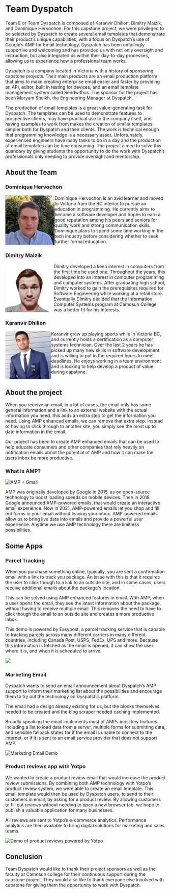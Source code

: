 # Team Dyspatch

Team E or Team Dyspatch is composed of Karanvir Dhillon, Dimitry Maizik, and Dominique Hervochon. For this capstone project, we were privileged to be selected by Dyspatch to create several email templates that demonstrate their product’s unique capabilities, with a focus on Dyspatch’s use of Google’s AMP for Email technology. Dyspatch has been unfailingly supportive and welcoming and has provided us with not only oversight and instruction, but also integrated us within their day-to-day processes, allowing us to experience how a professional team works. 

Dyspatch is a company located in Victoria with a history of sponsoring capstone projects. Their main products are an email production platform that aims to make creating enterprise email easier and faster by providing an API, editor, built in testing for devices, and an email template management system called Sendwithus. The sponsor for the project has been Maryam Sheikh, the Engineering Manager at Dyspatch. 

The production of email templates is a great value-generating task for Dyspatch. The templates can be used to demonstrate features to prospective clients, may have practical use to the company itself, and having examples to work from makes the creation of similar templates simpler both for Dyspatch and their clients. The work is technical enough that programming knowledge is a necessary asset. Unfortunately, experienced engineers have many tasks to do in a day and the production of email templates can be time consuming. The project aimed to solve this quandary by giving students the opportunity to do the work with Dyspatch’s professionals only needing to provide oversight and mentorship. 

## About the Team

### Dominique Hervochon
<img align='left' src='assets/imageDom.png' alt='Headshot of Dominique Hervochon.' class="teamBioImg" >
Dominique Hervochon is an avid learner and moved to Victoria from the BC interior to pursue an education in programming. He currently aims to become a software developer and hopes to earn a good reputation among his peers and seniors for quality work and strong communication skills. Dominique plans to spend some time working in the tech industry before considering whether to seek further formal education.
<br clear="left"/>

### Dimitry Maizik
<img align='left' src='assets/imageDima.png' alt='Headshot of Dimitry Maizik.' class="teamBioImg">
Dimitry developed a keen interest in computers from the first time he used one. Throughout the years, this developed into an interest in computer programming and computer systems. After graduating high school, Dimitry worked to gain the prerequisites required for Software Engineering while working at a retail store. Eventually Dimitry decided that the Information Computer Systems program at Camosun College was a better fit for his interests.
<br clear="left"/>

### Karanvir Dhillon
<img align='left' src='assets/imageKaran.png' alt='Headshot of Karanvir Dhillon.' class="teamBioImg">
Karanvir grew up playing sports while in Victoria BC, and currently holds a certification as a computer systems technician. Over the last 2 years he has picked up many new skills in software development and is willing to put in the required hours to meet deadlines. He enjoys working in a team environment and is looking to help develop a product of value during capstone.
<br clear="left"/>

## About the project

When you receive an email, in a lot of cases, the email only has some general information and a link to an external website with the actual information you need. this adds an extra step to get the information you need. Using AMP enhanced emails, we can remove that extra step. Instead of having to click through to another site, you simply see the most up to date information in the email. 

Our project has been to create AMP enhanced emails that can be used to help educate consumers and other companies that rely heavily on notification emails about the potential of AMP and how it can make the users inbox be more productive. 

### What is AMP?

<img style="margin: auto;" alt="AMP + Gmail" src="https://esourcecapital.it/wp-content/uploads/2018/03/google-incorpora-amp-no-gmail-1.jpg" />

AMP was originally developed by Google in 2015, as on open-source technology to boost loading speeds on mobile devices. Then in 2018 Google announced AMP-powered emails, that would create an interactive email experience. Now in 2021, AMP-powered emails let you shop and fill out forms in your email without leaving your inbox. AMP-powered emails allow us to bring live data into emails and provide a powerful user experience. Anytime we use AMP technology there are limitless possibilities. 

## Some Apps

### Parcel Tracking

When you purchase something online, typically, you are sent a confirmation email with a link to track you package. An issue with this is that it requires the user to click though to a link to an outside site, and in some cases, users receive additional emails about the package's location. 

This can be solved using AMP enhanced features in email. With AMP, when a user opens the email, they see the latest information about the package, without having to receive multiple email. This removes the need to have to click though the email to an outside site and creates a more productive inbox. 

This demo is powered by Easypost, a parcel tracking service that is capable to tracking parcels across many different carriers in many different countries, including Canada Post, USPS, FedEx, UPS and more. Because this information is fetched as the email is opened, it can show the user: where it is, and when it is scheduled to arrive. 

<img src="https://user-images.githubusercontent.com/16964252/126915135-abff026b-ed73-4500-bf3d-37a61b9db275.gif" id="parcelTrackImg" />

### Marketing Email

Dyspatch wants to send an email announcement about Dyspatch’s AMP support to inform their marketing list about the possibilities and encourage them to try out the technology on Dyspatch’s platform. 

The email had a design already existing for us, but the blocks themselves needed to be created and the blog scraper needed caching implemented. 

Broadly speaking the email implements most of AMPs most key features including a list to load data from a server, multiple forms for submitting data, and sensible fallback states for if the email is unable to connect to the internet, or if it is sent to an email service provider that does not support AMP. 

![Marketing Email Demo](/assets/marketing-email.gif)

### Product reviews app with Yotpo

We wanted to create a product review email that would increase the product review submissions. By combining both AMP technology with Yotpo’s product review system, we were able to create an email template. This email template would then be used by Dyspatch users, to send to their customers in email, by asking for a product review. By allowing customers to fill out reviews without needing to open a new browser tab, we hope to publish a valuable application for many businesses. 

All reviews are sent to Yotpo’s e-commerce analytics. Performance analytics are then available to bring digital solutions for marketing and sales teams. 

![Demo of product reviews powered by Yotpo](https://user-images.githubusercontent.com/77651757/126915617-3d8bf30a-736e-4477-b2c3-e8f851f84839.gif)

## Conclusion 

Team Dyspatch would like to thank their project sponsors as well as the faculty at Camosun college for their continuous support during the capstone project. They would also like to thank everyone else involved with capstone for giving them the opportunity to work with Dyspatch.


